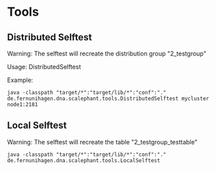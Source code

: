 # Tools

## Distributed Selftest
Warning: The selftest will recreate the distribution group "2_testgroup"

Usage: DistributedSelftest <Cluster-Name> <Cluster-Endpoint1> <Cluster-EndpointN>

Example:

    java -classpath "target/*":"target/lib/*":"conf":"." de.fernunihagen.dna.scalephant.tools.DistributedSelftest mycluster node1:2181
    
## Local Selftest
Warning: The selftest will recreate the table "2_testgroup_testtable"

    java -classpath "target/*":"target/lib/*":"conf":"." de.fernunihagen.dna.scalephant.tools.LocalSelftest